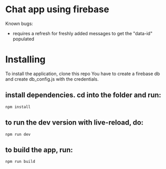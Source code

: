 # Chat app using firebase

Known bugs:

- requires a refresh for freshly added messages to get the "data-id" populated

# Installing

To install the application, clone this repo
You have to create a firebase db and create db_config.js with the credentials.

## install dependencies. cd into the folder and run:

`npm install`

## to run the dev version with live-reload, do:

`npm run dev`

## to build the app, run:

`npm run build`
